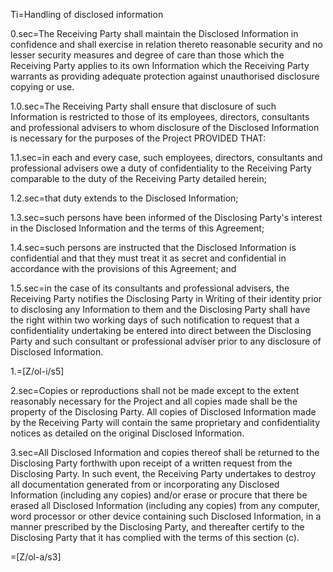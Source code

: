 Ti=Handling of disclosed information

0.sec=The Receiving Party shall maintain the Disclosed Information in confidence and shall exercise in relation thereto reasonable security and no lesser security measures and degree of care than those which the Receiving Party applies to its own Information which the Receiving Party warrants as providing adequate protection against unauthorised disclosure copying or use.

1.0.sec=The Receiving Party shall ensure that disclosure of such Information is restricted to those of its employees, directors, consultants and professional advisers to whom disclosure of the Disclosed Information is necessary for the purposes of the Project PROVIDED THAT:

1.1.sec=in each and every case, such employees, directors, consultants and professional advisers owe a duty of confidentiality to the Receiving Party comparable to the duty of the Receiving Party detailed herein;

1.2.sec=that duty extends to the Disclosed Information;

1.3.sec=such persons have been informed of the Disclosing Party's interest in the Disclosed Information and the terms of this Agreement;

1.4.sec=such persons are instructed that the Disclosed Information is confidential and that they must treat it as secret and confidential in accordance with the provisions of this Agreement; and

1.5.sec=in the case of its consultants and professional advisers, the Receiving Party notifies the Disclosing Party in Writing of their identity prior to disclosing any Information to them and the Disclosing Party shall have the right within two working days of such notification to request that a confidentiality undertaking be entered into direct between the Disclosing Party and such consultant or professional adviser prior to any disclosure of Disclosed Information.

1.=[Z/ol-i/s5]

2.sec=Copies or reproductions shall not be made except to the extent reasonably necessary for the Project and all copies made shall be the property of the Disclosing Party. All copies of Disclosed Information made by the Receiving Party will contain the same proprietary and confidentiality notices as detailed on the original Disclosed Information.

3.sec=All Disclosed Information and copies thereof shall be returned to the Disclosing Party forthwith upon receipt of a written request from the Disclosing Party. In such event, the Receiving Party undertakes to destroy all documentation generated from or incorporating any Disclosed Information (including any copies) and/or erase or procure that there be erased all Disclosed Information (including any copies) from any computer, word processor or other device containing such Disclosed Information, in a manner prescribed by the Disclosing Party, and thereafter certify to the Disclosing Party that it has complied with the terms of this section (c).

=[Z/ol-a/s3]